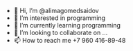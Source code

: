 - 👋 Hi, I’m @alimagomedsaidov
- 👀 I’m interested in programming
- 🌱 I’m currently learning programming
- 💞️ I’m looking to collaborate on ...
- 📫 How to reach me +7 960 416-89-48

<!---
alimagomedsaidov/alimagomedsaidov is a ✨ special ✨ repository because its `README.md` (this file) appears on your GitHub profile.
You can click the Preview link to take a look at your changes.
--->
